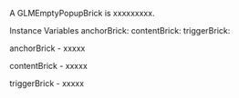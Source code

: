 A GLMEmptyPopupBrick is xxxxxxxxx.Instance Variables	anchorBrick:		<Object>	contentBrick:		<Object>	triggerBrick:		<Object>anchorBrick	- xxxxxcontentBrick	- xxxxxtriggerBrick	- xxxxx